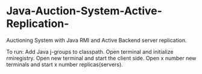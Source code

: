 # Java-Auction-System-Active-Replication-

Auctioning System with Java RMI and Active Backend server replication.

To run: Add Java j-groups to classpath. 
Open terminal and initialize rmiregistry.
Open new terminal and start the client side.
Open x number new terminals and start x number replicas(servers).
